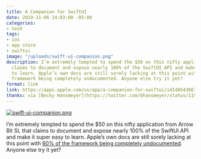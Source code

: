 ```yaml
---
title: A Companion for SwiftUI
date: 2019-11-06 14:03:00 -05:00
categories:
- tech
tags:
- ios
- app store
- swiftui
image: "/uploads/swift-ui-companion.png"
description: I’m extremely tempted to spend the $50 on this nifty application that
  claims to document and expose nearly 100% of the SwiftUI API and make it super easy
  to learn. Apple’s own docs are still sorely lacking at this point with 60% of the
  framework being completely undocumented. Anyone else try it yet?
format: link
link: https://apps.apple.com/us/app/a-companion-for-swiftui/id1485436674?ls=1&mt=12
thanks: via [Becky Hansmeyer](https://twitter.com/bhansmeyer/status/1192090820188557314)
---
```


[![swift-ui-companion.png](/uploads/swift-ui-companion.png)](https://apps.apple.com/us/app/a-companion-for-swiftui/id1485436674?ls=1&mt=12)

I’m extremely tempted to spend the $50 on this nifty application from Arrow Bit SL that claims to document and expose nearly 100% of the SwiftUI API and make it super easy to learn. Apple’s own docs are still sorely lacking at this point with [60% of the framework being completely undocumented](https://nooverviewavailable.com). Anyone else try it yet?
